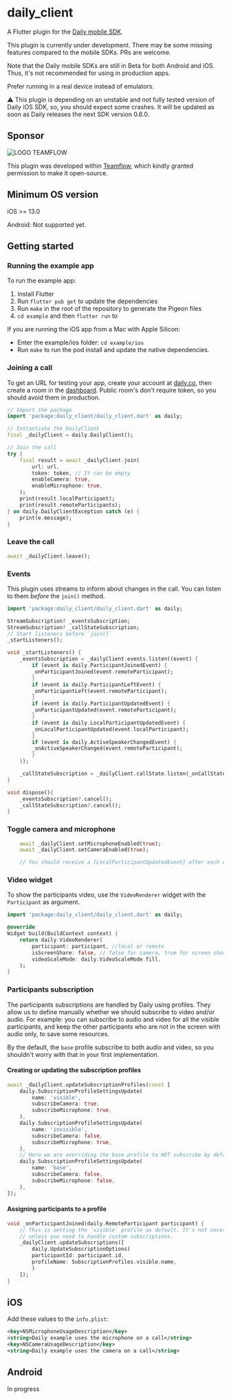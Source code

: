 # daily_client

A Flutter plugin for the [Daily mobile SDK](https://docs.daily.co/guides/products/mobile).

This plugin is currently under development. There may be some missing features compared to the mobile SDKs. PRs are welcome.

Note that the Daily mobile SDKs are still in Beta for both Android and iOS. Thus, it's not recommended for using in production apps.

Prefer running in a real device instead of emulators.

:warning: This plugin is depending on an unstable and not fully tested version of Daily iOS SDK, so, you should expect some crashes. It will be updated as soon as Daily releases the next SDK version 0.6.0.

## Sponsor

![LOGO TEAMFLOW](https://user-images.githubusercontent.com/31525418/211846574-28fec356-2234-4c5d-ae24-b6524075e763.png)

This plugin was developed within [Teamflow](https://www.teamflowhq.com/), which kindly granted permission to make it open-source.

## Minimum OS version

iOS >= 13.0

Android: Not supported yet.

## Getting started

### Running the example app

To run the example app:

1. Install Flutter
2. Run `flutter pub get` to update the dependencies
3. Run `make` in the root of the repository to generate the Pigeon files
4. `cd example` and then `flutter run` to

If you are running the iOS app from a Mac with Apple Silicon:
- Enter the example/ios folder: `cd example/ios`
- Run `make` to run the pod install and update the native dependencies.

### Joining a call

To get an URL for testing your app, create your account at [daily.co](daily.co), then create a room in the [dashboard](https://dashboard.daily.co/). Public room's don't require token, so you should avoid them in production.

```dart
// Import the package
import 'package:daily_client/daily_client.dart' as daily;

// Instantiate the DailyClient
final _dailyClient = daily.DailyClient();

// Join the call
try {
    final result = await _dailyClient.join(
        url: url,
        token: token, // It can be empty
        enableCamera: true,
        enableMicrophone: true,
    );
    print(result.localParticipant);
    print(result.remoteParticipants);
} on daily.DailyClientException catch (e) {
    print(e.message);
}
```

### Leave the call

```dart
await _dailyClient.leave();
```

### Events

This plugin uses streams to inform about changes in the call. You can listen to them _before_ the `join()` method.

```dart
import 'package:daily_client/daily_client.dart' as daily;

StreamSubscription? _eventsSubscription;
StreamSubscription? _callStateSubscription;
// Start listeners before `join()`
_startListeners();

void _startListeners() {
    _eventsSubscription = _dailyClient.events.listen((event) {
        if (event is daily.ParticipantJoinedEvent) {
        _onParticipantJoined(event.remoteParticipant);
        }
        if (event is daily.ParticipantLeftEvent) {
        _onParticipantLeft(event.remoteParticipant);
        }
        if (event is daily.ParticipantUpdatedEvent) {
        _onParticipantUpdated(event.remoteParticipant);
        }
        if (event is daily.LocalParticipantUpdatedEvent) {
        _onLocalParticipantUpdated(event.localParticipant);
        }
        if (event is daily.ActiveSpeakerChangedEvent) {
        _onActiveSpeakerChanged(event.remoteParticipant);
        }
    });

    _callStateSubscription = _dailyClient.callState.listen(_onCallStateChanged);
}

void dispose(){
    _eventsSubscription?.cancel();
    _callStateSubscription?.cancel();
}
```

### Toggle camera and microphone

```dart
    await _dailyClient.setMicrophoneEnabled(true);
    await _dailyClient.setCameraEnabled(true);

    // You should receive a [LocalParticipantUpdatedEvent] after each change. Use it to update the local participant state.
```

### Video widget

To show the participants video, use the `VideoRenderer` widget with the `Participant` as argument.

```dart
import 'package:daily_client/daily_client.dart' as daily;

@override
Widget build(BuildContext context) {
    return daily.VideoRenderer(
        participant: participant, //local or remote
        isScreenShare: false, // false for camera, true for screen share video
        videoScaleMode: daily.VideoScaleMode.fill,
    );
}
```

### Participants subscription

The participants subscriptions are handled by Daily using profiles. They allow us to define manually whether we should subscribe to video and/or audio. For example: you can subscribe to audio and video for all the visible participants, and keep the other participants who are not in the screen with audio only, to save some resources.

By the default, the `base` profile subscribe to both audio and video, so you shouldn't worry with that in your first implementation.

#### Creating or updating the subscription profiles

```dart
await _dailyClient.updateSubscriptionProfiles(const [
    daily.SubscriptionProfileSettingsUpdate(
        name: 'visible',
        subscribeCamera: true,
        subscribeMicrophone: true,
    ),
    daily.SubscriptionProfileSettingsUpdate(
        name: 'invisible',
        subscribeCamera: false,
        subscribeMicrophone: true,
    ),
    // Here we are overriding the base profile to NOT subscribe by default
    daily.SubscriptionProfileSettingsUpdate(
        name: 'base',
        subscribeCamera: false,
        subscribeMicrophone: false,
    ),
]);
```

#### Assigning participants to a profile

```dart
void _onParticipantJoined(daily.RemoteParticipant participant) {
    // This is setting the `visible` profile as default. It's not necessary
    // unless you need to handle custom subscriptions.
    _dailyClient.updateSubscriptions([
        daily.UpdateSubscriptionOptions(
        participantId: participant.id,
        profileName: SubscriptionProfiles.visible.name,
        )
    ]);
}

```

## iOS

Add these values to the `info.plist`:

```xml
<key>NSMicrophoneUsageDescription</key>
<string>Daily example uses the microphone on a call</string>
<key>NSCameraUsageDescription</key>
<string>Daily example uses the camera on a call</string>
```

## Android

In progress
